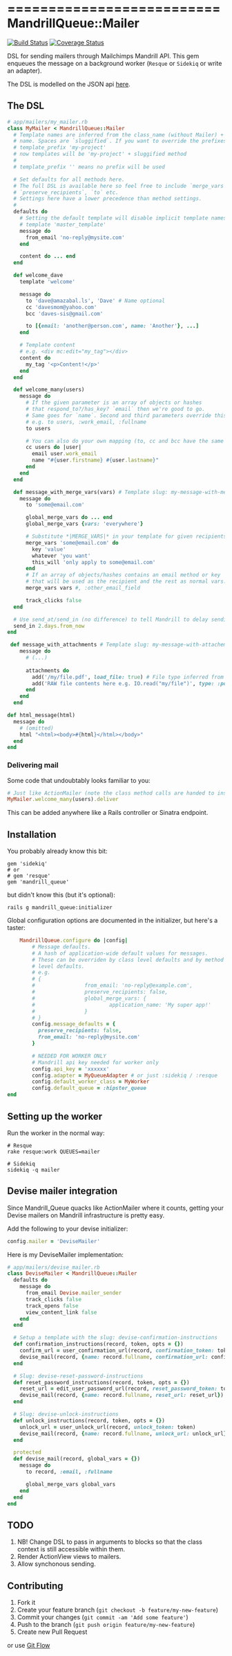 ==========================
  MandrillQueue::Mailer
==========================
[![Build Status](https://travis-ci.org/fixate/mandrill_queue.png)](https://travis-ci.org/fixate/mandrill_queue)
[![Coverage Status](https://coveralls.io/repos/fixate/mandrill_queue/badge.png)](https://coveralls.io/r/fixate/mandrill_queue)

DSL for sending mailers through Mailchimps Mandrill API. This gem enqueues the
message on a background worker (`Resque` or `Sidekiq` or write an adapter).

The DSL is modelled on the JSON api [here](https://mandrillapp.com/api/docs/messages.ruby.html#method=send-template).

## The DSL

```ruby
# app/mailers/my_mailer.rb
class MyMailer < MandrillQueue::Mailer
  # Template names are inferred from the class_name (without Mailer) + the method
  # name. Spaces are `sluggified`. If you want to override the prefixes use:
  # template_prefix 'my-project'
  # now templates will be 'my-project' + sluggified method
  #
  # template_prefix '' means no prefix will be used

  # Set defaults for all methods here.
  # The full DSL is available here so feel free to include `merge_vars`,
  # `preserve_recipients`, `to` etc.
  # Settings here have a lower precedence than method settings.
  #
  defaults do
    # Setting the default template will disable implicit template names
    # template 'master_template'
    message do
      from_email 'no-reply@mysite.com'
    end

    content do ... end
  end

  def welcome_dave
    template 'welcome'

    message do
      to 'dave@amazabal.ls', 'Dave' # Name optional
      cc 'davesmom@yahoo.com'
      bcc 'daves-sis@gmail.com'

      to [{email: 'another@person.com', name: 'Another'}, ...]
    end

    # Template content
    # e.g. <div mc:edit="my_tag"></div>
    content do
      my_tag '<p>Content!</p>'
    end
  end

  def welcome_many(users)
    message do
      # If the given parameter is an array of objects or hashes
      # that respond_to?/has_key? `email` then we're good to go.
      # Same goes for `name`. Second and third parameters override this
      # e.g. to users, :work_email, :fullname
      to users

      # You can also do your own mapping (to, cc and bcc have the same DSL):
      cc users do |user|
        email user.work_email
        name "#{user.firstname} #{user.lastname}"
      end
    end
  end

  def message_with_merge_vars(vars) # Template slug: my-message-with-merge-vars
    message do
      to 'some@email.com'

      global_merge_vars do ... end
      global_merge_vars {vars: 'everywhere'}

      # Substitute *|MERGE_VARS|* in your template for given recipients
      merge_vars 'some@email.com' do
        key 'value'
        whatever 'you want'
        this_will 'only apply to some@email.com'
      end
      # If an array of objects/hashes contains an email method or key
      # that will be used as the recipient and the rest as normal vars.
      merge_vars vars #, :other_email_field

      track_clicks false
  end

  # Use send_at/send_in (no difference) to tell Mandrill to delay sending
  send_in 2.days.from_now
end

 def message_with_attachments # Template slug: my-message-with-attachements
    message do
      # (...)
      
      attachments do
        add('/my/file.pdf', load_file: true) # File type inferred from extension
        add('RAW file contents here e.g. IO.read("my/file")', type: :pdf)
      end
    end
  end

def html_message(html)
  message do
    # (omitted)
    html "<html><body>#{html}</html></body>"
  end
end
```

### Delivering mail

Some code that undoubtably looks familiar to you:

```ruby
# Just like ActionMailer (note the class method calls are handed to instance methods)
MyMailer.welcome_many(users).deliver
```

This can be added anywhere like a Rails controller or Sinatra endpoint.

## Installation

You probably already know this bit:

    gem 'sidekiq' 
    # or
    # gem 'resque'
    gem 'mandrill_queue'

but didn't know this (but it's optional):

    rails g mandrill_queue:initializer

Global configuration options are documented in the initializer,
but here's a taster:

```ruby
    MandrillQueue.configure do |config|
        # Message defaults.
        # A hash of application-wide default values for messages.
        # These can be overriden by class level defaults and by method
        # level defaults.
        # e.g.
        # {
        #                from_email: 'no-reply@example.com',
        #                preserve_recipients: false,
        #                global_merge_vars: {
        #                        application_name: 'My super app!'
        #                }
        # }
        config.message_defaults = {
          preserve_recipients: false,
          from_email: 'no-reply@mysite.com'
        }

        # NEEDED FOR WORKER ONLY
        # Mandrill api key needed for worker only
        config.api_key = 'xxxxxx'
        config.adapter = MyQueueAdapter # or just :sidekiq / :resque
        config.default_worker_class = MyWorker
        config.default_queue = :hipster_queue
end
```

## Setting up the worker

Run the worker in the normal way:

    # Resque
    rake resque:work QUEUES=mailer

    # Sidekiq
    sidekiq -q mailer


## Devise mailer integration

Since Mandrill_Queue quacks like ActionMailer where it counts, getting your Devise
mailers on Mandrill infrastructure is pretty easy.

Add the following to your devise initializer:

```ruby
config.mailer = 'DeviseMailer'
```

Here is my DeviseMailer implementation:

```ruby
# app/mailers/devise_mailer.rb
class DeviseMailer < MandrillQueue::Mailer
  defaults do
    message do
      from_email Devise.mailer_sender
      track_clicks false
      track_opens false
      view_content_link false
    end
  end

  # Setup a template with the slug: devise-confirmation-instructions
  def confirmation_instructions(record, token, opts = {})
    confirm_url = user_confirmation_url(record, confirmation_token: token)
    devise_mail(record, {name: record.fullname, confirmation_url: confirm_url})
  end

  # Slug: devise-reset-password-instructions
  def reset_password_instructions(record, token, opts = {})
    reset_url = edit_user_password_url(record, reset_password_token: token)
    devise_mail(record, {name: record.fullname, reset_url: reset_url})
  end

  # Slug: devise-unlock-instructions
  def unlock_instructions(record, token, opts = {})
    unlock_url = user_unlock_url(record, unlock_token: token)
    devise_mail(record, {name: record.fullname, unlock_url: unlock_url})
  end

  protected
  def devise_mail(record, global_vars = {})
    message do
      to record, :email, :fullname

      global_merge_vars global_vars
    end
  end
end
```

## TODO

1. NB! Change DSL to pass in arguments to blocks so that the class context is still accessible within them.
2. Render ActionView views to mailers.
3. Allow synchonous sending.

## Contributing

1. Fork it
2. Create your feature branch (`git checkout -b feature/my-new-feature`)
3. Commit your changes (`git commit -am 'Add some feature'`)
4. Push to the branch (`git push origin feature/my-new-feature`)
5. Create new Pull Request

or use [Git Flow](https://github.com/nvie/gitflow)
